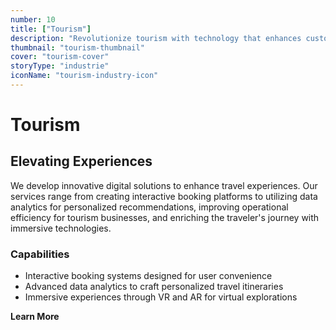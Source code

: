 ```yaml
---
number: 10
title: ["Tourism"]
description: "Revolutionize tourism with technology that enhances customer experiences, streamlines booking processes, and improves destination management."
thumbnail: "tourism-thumbnail"
cover: "tourism-cover"
storyType: "industrie"
iconName: "tourism-industry-icon"
---
```


# Tourism

## Elevating Experiences

We develop innovative digital solutions to enhance travel experiences. Our services range from creating interactive booking platforms to utilizing data analytics for personalized recommendations, improving operational efficiency for tourism businesses, and enriching the traveler's journey with immersive technologies.

### Capabilities

* Interactive booking systems designed for user convenience
* Advanced data analytics to craft personalized travel itineraries
* Immersive experiences through VR and AR for virtual explorations

**Learn More**